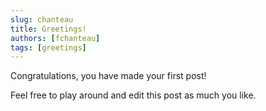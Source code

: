 ```yaml
---
slug: chanteau
title: Greetings!
authors: [fchanteau]
tags: [greetings]
---
```


Congratulations, you have made your first post!

Feel free to play around and edit this post as much you like.
